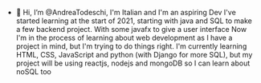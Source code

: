 - 👋 Hi, I’m @AndreaTodeschi, I'm Italian and I'm an aspiring Dev
I've started learning at the start of 2021, starting with java and SQL to make a few backend project. With some javafx to give a user interface
Now I'm in the process of learning about web development as I have a project in mind, but I'm trying to do things right. I'm currently learning HTML, CSS, JavaScript and python (with Django for more SQL), but my project will be using reactjs, nodejs and mongoDB so I can learn about noSQL too
